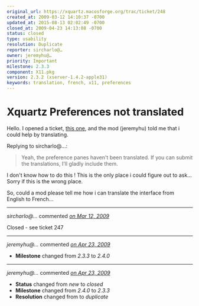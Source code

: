 ```yaml
---
original_url: https://xquartz.macosforge.org/trac/ticket/248
created_at: 2009-03-12 14:10:37 -0700
updated_at: 2015-08-13 02:02:49 -0700
closed_at: 2009-04-23 14:13:08 -0700
status: closed
type: usability
resolution: Duplicate
reporter: sircharlo@…
owner: jeremyhu@…
priority: Important
milestone: 2.3.3
component: X11.pkg
version: 2.3.2 (xserver-1.4.2-apple31)
keywords: translation, french, x11, preferences
---
```


Xquartz Preferences not translated
==================================


Hello. I opened a ticket, [this one](http://xquartz.macosforge.org/trac/ticket/247), and the mod (jeremyhu) told me that i could help by translating.

Replying to sircharlo@…:

> Yeah, the preference panes haven't been translated. If you can submit the translations, I'll gladly include them.

I don't know how to do this ! This is the only place i could figure out to ask... Sorry if this is the wrong place.

So, could a mod please tell me how i can translate the interface from English to French...



---

*sircharlo@…* commented *[on Mar 12, 2009](https://xquartz.macosforge.org/trac/ticket/248#comment:1 "March 12, 2009 at 3:31 PM PDT")*

Closed - see ticket 247



---

*jeremyhu@…* commented *[on Apr 23, 2009](https://xquartz.macosforge.org/trac/ticket/248#comment:2 "April 23, 2009 at 2:08 PM PDT")*

-   **Milestone** changed from *2.3.3* to *2.4.0*



---

*jeremyhu@…* commented *[on Apr 23, 2009](https://xquartz.macosforge.org/trac/ticket/248#comment:3 "April 23, 2009 at 2:13 PM PDT")*

-   **Status** changed from *new* to *closed*
-   **Milestone** changed from *2.4.0* to *2.3.3*
-   **Resolution** changed from to *duplicate*



